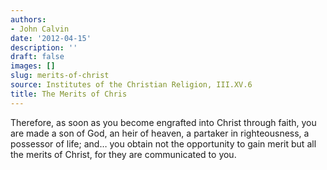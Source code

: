 ```yaml
---
authors:
- John Calvin
date: '2012-04-15'
description: ''
draft: false
images: []
slug: merits-of-christ
source: Institutes of the Christian Religion, III.XV.6
title: The Merits of Chris
---
```


Therefore, as soon as you become engrafted into Christ through faith, you are made a son of God, an heir of heaven, a partaker in righteousness, a possessor of life; and… you obtain not the opportunity to gain merit but all the merits of Christ, for they are communicated to you.